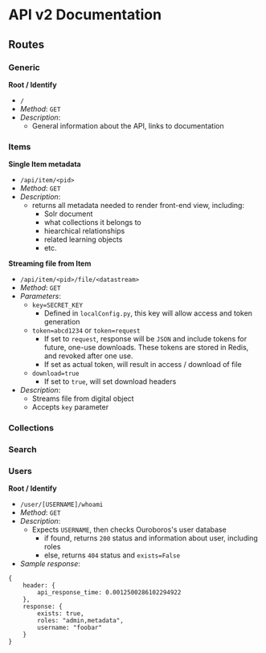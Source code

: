 # API v2 Documentation

## Routes

### Generic

**Root / Identify**<br>
  * `/`
  * *Method*: `GET`
  * *Description*:
    * General information about the API, links to documentation

### Items

**Single Item metadata**<br>
  * `/api/item/<pid>`
  * *Method*: `GET`
  * *Description*:
    * returns all metadata needed to render front-end view, including:
      * Solr document
      * what collections it belongs to
      * hiearchical relationships
      * related learning objects
      * etc.

**Streaming file from Item**

  * `/api/item/<pid>/file/<datastream>`
  * *Method*: `GET`
  * *Parameters*:
    * `key=SECRET_KEY`
      * Defined in `localConfig.py`, this key will allow access and token generation
    * `token=abcd1234` or `token=request`
      * If set to `request`, response will be `JSON` and include tokens for future, one-use downloads.  These tokens are stored in Redis, and revoked after one use.
      * If set as actual token, will result in access / download of file
    * `download=true`
      * If set to `true`, will set download headers
  * *Description*:
    * Streams file from digital object
    * Accepts `key` parameter

### Collections

### Search

### Users

**Root / Identify**<br>
  * `/user/[USERNAME]/whoami`
  * *Method*: `GET`
  * *Description*:
    * Expects `USERNAME`, then checks Ouroboros's user database
      * if found, returns `200` status and information about user, including roles
      * else, returns `404` status and `exists=False`
  * *Sample response*:<br>
```
{
    header: {
        api_response_time: 0.0012500286102294922
    },
    response: {
        exists: true,
        roles: "admin,metadata",
        username: "foobar"
    }
}
```


















